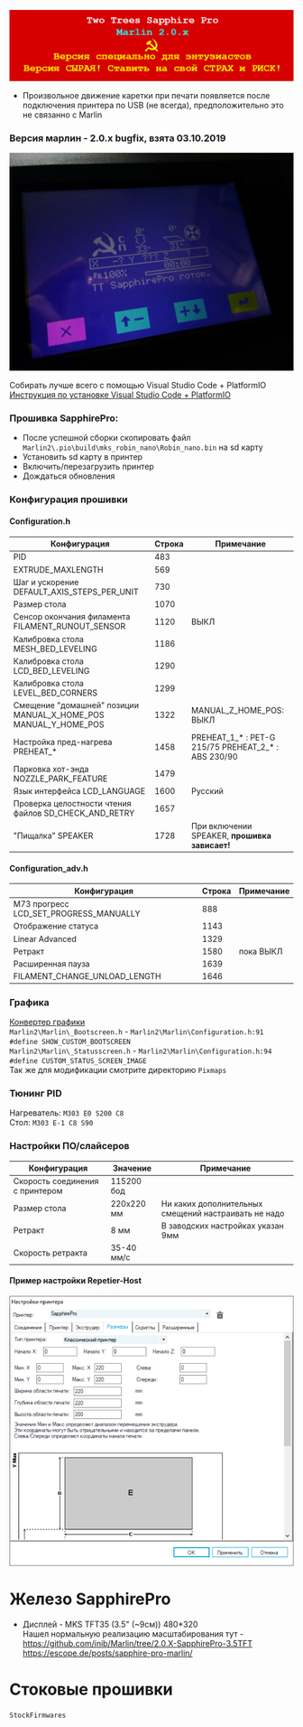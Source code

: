 ![alert-banner](Docs/repo-banner.png?raw=true "Версия сырая! Ставить на свой СТРАХ и РИСК!")
* Произвольное движение каретки при печати появляется после подключения принтера по USB (не всегда), предположительно это не связанно с Marlin

### Версия марлин - 2.0.x bugfix, взята 03.10.2019
![sapphire-pro-0-marlin-status](Docs/hints/sapphire-pro-2-marlin-status1.jpg?raw=true)

Собирать лучше всего с помощью Visual Studio Code + PlatformIO<br/>
[Инструкция по установке Visual Studio Code + PlatformIO](https://docs.platformio.org/en/latest/ide/vscode.html)<br/>

### Прошивка SapphirePro:
* После успешной сборки скопировать файл `Marlin2\.pio\build\mks_robin_nano\Robin_nano.bin` на sd карту
* Установить sd карту в принтер
* Включить/перезагрузить принтер
* Дождаться обновления

### Конфигурация прошивки
#### Configuration.h
  Конфигурация|Строка|Примечание
  ------------|------|----------
  PID|483|
  EXTRUDE_MAXLENGTH|569|
  Шаг и ускорение DEFAULT_AXIS_STEPS_PER_UNIT|730|
  Размер стола|1070|
  Сенсор окончания филамента FILAMENT_RUNOUT_SENSOR|1120|ВЫКЛ
  Калибровка стола MESH_BED_LEVELING|1186|
  Калибровка стола LCD_BED_LEVELING|1290|
  Калибровка стола LEVEL_BED_CORNERS|1299|
  Смещение "домашней" позиции MANUAL_X_HOME_POS MANUAL_Y_HOME_POS|1322|MANUAL_Z_HOME_POS: ВЫКЛ
  Настройка пред-нагрева PREHEAT_* |1458|PREHEAT_1_* : PET-G 215/75 PREHEAT_2_* : ABS 230/90
  Парковка хот-энда NOZZLE_PARK_FEATURE|1479|
  Язык интерфейса LCD_LANGUAGE|1600|Русский
  Проверка целостности чтения файлов SD_CHECK_AND_RETRY|1657|
  "Пищалка" SPEAKER|1728|При включении SPEAKER, **прошивка зависает!**
  
#### Configuration_adv.h
  Конфигурация|Строка|Примечание
  ------------|------|----------
  M73 прогресс LCD_SET_PROGRESS_MANUALLY|888|
  Отображение статуса|1143|
  Linear Advanced|1329|
  Ретракт|1580|пока ВЫКЛ
  Расширенная пауза|1639|
  FILAMENT_CHANGE_UNLOAD_LENGTH|1646|

### Графика
[Конвертер графики](http://marlinfw.org/tools/u8glib/converter.html)<br/>
`Marlin2\Marlin\_Bootscreen.h` - `Marlin2\Marlin\Configuration.h:91 #define SHOW_CUSTOM_BOOTSCREEN`<br/>
`Marlin2\Marlin\_Statusscreen.h` - `Marlin2\Marlin\Configuration.h:94 #define CUSTOM_STATUS_SCREEN_IMAGE`<br/>
Так же для модификации смотрите директорию `Pixmaps`<br/>

### Тюнинг PID
Нагреватель: `M303 E0 S200 C8`<br/>
Стол: `M303 E-1 C8 S90`<br/>

### Настройки ПО/слайсеров
  Конфигурация|Значение|Примечание
  ------------|----|------
  Скорость соединения с принтером|115200 бод|
  Размер стола|220х220 мм|Ни каких дополнительных смещений настраивать не надо
  Ретракт|8 мм|В заводских настройках указан 9мм
  Скорость ретракта|35-40 мм/c|

#### Пример настройки Repetier-Host
![sapphire-pro-bed-size-repetier](Docs/hints/sapphire-pro-bed-size-repetier.png?raw=true "Размер стола в Repetier-Host")

# Железо SapphirePro

* Дисплей - MKS TFT35 (3.5" (~9см)) 480*320<br/>
  Нашел нормальную реализацию масштабирования тут - https://github.com/inib/Marlin/tree/2.0.X-SapphirePro-3.5TFT<br/>
  https://escope.de/posts/sapphire-pro-marlin/<br/>

# Стоковые прошивки
`StockFirmwares`
